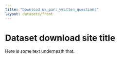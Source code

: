 ```yaml
---
title: "Download uk_parl_written_questions"
layout: datasets/front
---
```


# Dataset download site title

Here is some text underneath that.